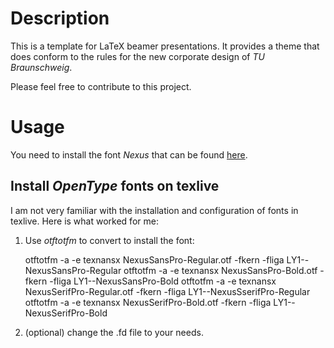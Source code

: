 # Description
This is a template for LaTeX beamer presentations. It provides a theme that does conform to the rules for the new corporate design of *TU Braunschweig*.

Please feel free to contribute to this project.

# Usage
You need to install the font *Nexus* that can be found [here](http://www.tu-braunschweig.de/presse/cd).

## Install *OpenType* fonts on texlive
I am not very familiar with the installation and configuration of fonts in texlive. Here is what worked for me:

1. Use *otftotfm* to convert to install the font:

	 otftotfm -a -e texnansx NexusSansPro-Regular.otf -fkern -fliga LY1--NexusSansPro-Regular
	 otftotfm -a -e texnansx NexusSansPro-Bold.otf -fkern -fliga LY1--NexusSansPro-Bold
	 otftotfm -a -e texnansx NexusSerifPro-Regular.otf -fkern -fliga LY1--NexusSserifPro-Regular
	 otftotfm -a -e texnansx NexusSerifPro-Bold.otf -fkern -fliga LY1--NexusSerifPro-Bold

1. (optional) change the .fd file to your needs.
